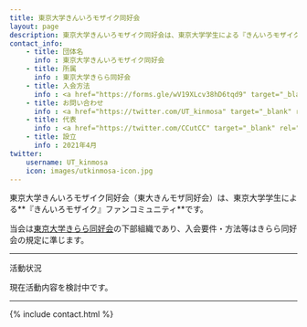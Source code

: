 ```yaml
---
title: 東京大学きんいろモザイク同好会
layout: page
description: 東京大学きんいろモザイク同好会は、東京大学学生による『きんいろモザイク』ファンコミュニティです。当会は東京大学きらら同好会の下部組織として運営されています。
contact_info:
    - title: 団体名
      info : 東京大学きんいろモザイク同好会
    - title: 所属
      info : 東京大学きらら同好会
    - title: 入会方法
      info : <a href="https://forms.gle/wV19XLcv38hD6tqd9" target="_blank" rel="noopener noreferrer">入会申請フォーム</a>（ECCSアカウントでアクセスしてください）
    - title: お問い合わせ
      info : <a href="https://twitter.com/UT_kinmosa" target="_blank" rel="noopener noreferrer">公式Twitterアカウント</a>
    - title: 代表
      info : <a href="https://twitter.com/CCutCC" target="_blank" rel="noopener noreferrer">しーしー</a>
    - title: 設立
      info : 2021年4月
twitter:
    username: UT_kinmosa
    icon: images/utkinmosa-icon.jpg
---
```


東京大学きんいろモザイク同好会（東大きんモザ同好会）は、東京大学学生による**『きんいろモザイク』ファンコミュニティ**です。

当会は[東京大学きらら同好会](/)の下部組織であり、入会要件・方法等はきらら同好会の規定に準じます。

---

<div class="section has-text-centered">
    <p class="subtitle is-uppercase has-text-weight-semibold">活動状況</p>
</div>

現在活動内容を検討中です。



---

{% include contact.html %}
